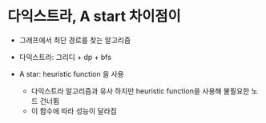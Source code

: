
# 다익스트라, A start 차이점이


- 그래프에서 최단 경로를 찾는 알고리즘

- 다익스트라: 그리디 + dp + bfs 

- A star: heuristic function 을 사용 
    - 다익스트라 알고리즘과 유사 하지만 heuristic function을 사용해 불필요한 노드 건너뜀 
    - 이 함수에 따라 성능이 달라짐 

